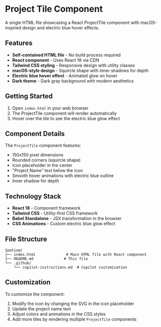 # Project Tile Component

A single HTML file showcasing a React ProjectTile component with macOS-inspired design and electric blue hover effects.

## Features

- **Self-contained HTML file** - No build process required
- **React component** - Uses React 18 via CDN
- **Tailwind CSS styling** - Responsive design with utility classes
- **macOS-style design** - Squircle shape with inner shadows for depth
- **Electric blue hover effect** - Animated glow on hover
- **Dark theme** - Dark gray background with modern aesthetics

## Getting Started

1. Open `index.html` in your web browser
2. The ProjectTile component will render automatically
3. Hover over the tile to see the electric blue glow effect

## Component Details

The `ProjectTile` component features:
- 150x150 pixel dimensions
- Rounded corners (squircle shape)
- Icon placeholder in the center
- "Project Name" text below the icon
- Smooth hover animations with electric blue outline
- Inner shadow for depth

## Technology Stack

- **React 18** - Component framework
- **Tailwind CSS** - Utility-first CSS framework
- **Babel Standalone** - JSX transformation in the browser
- **CSS Animations** - Custom electric blue glow effect

## File Structure

```
Spatium/
├── index.html              # Main HTML file with React component
├── README.md              # This file
└── .github/
    └── copilot-instructions.md  # Copilot customization
```

## Customization

To customize the component:
1. Modify the icon by changing the SVG in the icon placeholder
2. Update the project name text
3. Adjust colors and animations in the CSS styles
4. Add more tiles by rendering multiple `ProjectTile` components
